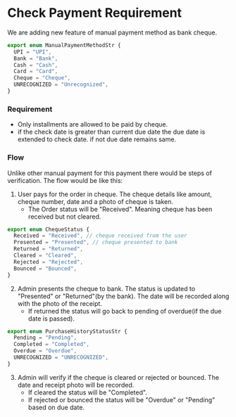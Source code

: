 # Check Payment Requirement

We are adding new feature of manual payment method as bank cheque.

```ts
export enum ManualPaymentMethodStr {
  UPI = "UPI",
  Bank = "Bank",
  Cash = "Cash",
  Card = "Card",
  Cheque = "Cheque",
  UNRECOGNIZED = "Unrecognized",
}
```

### **Requirement**

- Only installments are allowed to be paid by cheque.
- if the check date is greater than current due date the due date is extended to check date. if not due date remains same.

### Flow

Unlike other manual payment for this payment there would be steps of verification. The flow would be like this:

1. User pays for the order in cheque. The cheque details like amount, cheque number, date and a photo of cheque is taken.
   - The Order status will be "Received". Meaning cheque has been received but not cleared.

```ts
export enum ChequeStatus {
  Received = "Received", // cheque received from the user
  Presented = "Presented", // cheque presented to bank
  Returned = "Returned",
  Cleared = "Cleared",
  Rejected = "Rejected",
  Bounced = "Bounced",
}
```

2. Admin presents the cheque to bank. The status is updated to "Presented" or "Returned"(by the bank). The date will be recorded along with the photo of the receipt.
   - If returned the status will go back to pending of overdue(if the due date is passed).

```ts
export enum PurchaseHistoryStatusStr {
  Pending = "Pending",
  Completed = "Completed",
  Overdue = "Overdue",
  UNRECOGNIZED = "UNRECOGNIZED",
}
```

3. Admin will verify if the cheque is cleared or rejected or bounced. The date and receipt photo will be recorded.
   - If cleared the status will be "Completed".
   - If rejected or bounced the status will be "Overdue" or "Pending" based on due date.
